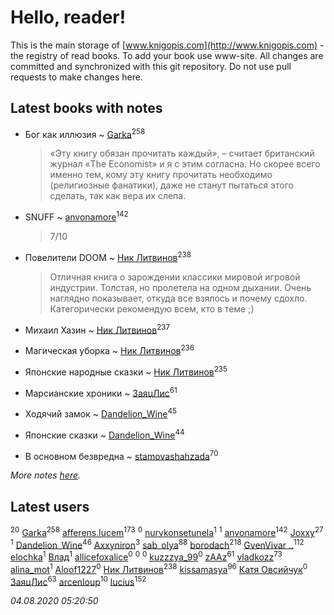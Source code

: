 # Hello, reader!
This is the main storage of [www.knigopis.com](http://www.knigopis.com) - the registry of read books.
To add your book use www-site. All changes are committed and synchronized with this git repository.
Do not use pull requests to make changes here.


## Latest books with notes
* Бог как иллюзия ~ [Garka](users/115/115753719718250012620-google)<sup>258</sup>
    > «Эту книгу обязан прочитать каждый», – считает британский журнал «The Economist» и я с этим согласна. Но скорее всего именно тем, кому эту книгу прочитать необходимо (религиозные фанатики), даже не станут пытаться этого сделать, так как вера их слепа.

* SNUFF ~ [anvonamore](users/595/5957175-vkontakte)<sup>142</sup>
    > 7/10

* Повелители DOOM ~ [Ник Литвинов](users/241/241974816-vkontakte)<sup>238</sup>
    > Отличная книга о зарождении классики мировой игровой индустрии. Толстая, но пролетела на одном дыхании. Очень наглядно показывает, откуда все взялось и почему сдохло. Категорически рекомендую всем, кто в теме ;)

* Михаил Хазин ~ [Ник Литвинов](users/241/241974816-vkontakte)<sup>237</sup>

* Магическая уборка ~ [Ник Литвинов](users/241/241974816-vkontakte)<sup>236</sup>

* Японские народные сказки ~ [Ник Литвинов](users/241/241974816-vkontakte)<sup>235</sup>

* Марсианские хроники ~ [ЗаяцЛис](users/112/112388384595246311466-google)<sup>61</sup>

* Ходячий замок ~ [Dandelion_Wine](users/586/58602788-vkontakte)<sup>45</sup>

* Японские сказки ~ [Dandelion_Wine](users/586/58602788-vkontakte)<sup>44</sup>

* В основном безвредна ~ [stamovashahzada](users/310/310646815-vkontakte)<sup>70</sup>


_More notes [here](latest_books_with_notes.md)._


## Latest users
[](users/300/300123225-vkontakte)<sup>20</sup> 
[Garka](users/115/115753719718250012620-google)<sup>258</sup> 
[afferens.lucem](users/196/196071655-vkontakte)<sup>173</sup> 
[](users/768/768549983-yandex)<sup>0</sup> 
[nurvkonsetunela](users/193/193873058-vkontakte)<sup>1</sup> 
[](users/111/111978052714957627223-google)<sup>1</sup> 
[anvonamore](users/595/5957175-vkontakte)<sup>142</sup> 
[Joxxy](users/109/109128632962928278575-google)<sup>27</sup> 
[](users/106/106033731903118559839-google)<sup>1</sup> 
[Dandelion_Wine](users/586/58602788-vkontakte)<sup>46</sup> 
[Axxyniron](users/102/102620077660877533621-google)<sup>3</sup> 
[sab_olya](users/139/139338401-vkontakte)<sup>88</sup> 
[borodach](users/157/15706320-vkontakte)<sup>218</sup> 
[GvenVivar ..](users/158/158266434925901-facebook)<sup>112</sup> 
[elochka](users/106/106611396170683247429-google)<sup>1</sup> 
[Влад](users/113/113025816040423789055-google)<sup>1</sup> 
[allicefoxalice](users/138/138247248-vkontakte)<sup>0</sup> 
[](users/241/2417202-vkontakte)<sup>0</sup> 
[](users/231/231441200-vkontakte)<sup>0</sup> 
[kuzzzya_99](users/130/130161321-vkontakte)<sup>0</sup> 
[zAAz](users/202/202248233-vkontakte)<sup>61</sup> 
[vladkozz](users/572/57239276-vkontakte)<sup>73</sup> 
[alina_mot](users/103/103322968684647562714-google)<sup>1</sup> 
[Aloof1227](users/114/114765710951931448001-google)<sup>0</sup> 
[Ник Литвинов](users/241/241974816-vkontakte)<sup>238</sup> 
[kissamasya](users/684/68439978-vkontakte)<sup>96</sup> 
[Катя Овсийчук](users/518/5189131938484800934-mailru)<sup>0</sup> 
[ЗаяцЛис](users/112/112388384595246311466-google)<sup>63</sup> 
[arcenloup](users/116/116941085634604796026-google)<sup>10</sup> 
[lucius](users/838/83820536-yandex)<sup>152</sup> 


_04.08.2020 05:20:50_

